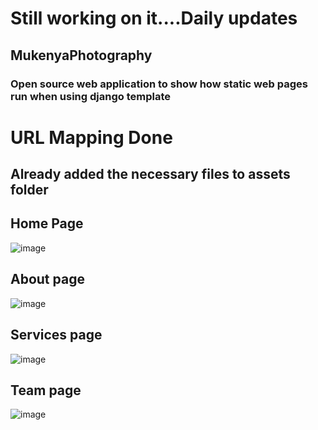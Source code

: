 # Still working on it....Daily updates
## MukenyaPhotography
### Open source web application to show how static web pages run when using django template

# URL Mapping Done
## Already added the necessary files to assets folder
## Home Page
![image](https://github.com/watchout254/MukenyaPhotography/assets/88248852/9f14952a-af88-4372-8b29-edbc71decf36)

## About page
![image](https://github.com/watchout254/MukenyaPhotography/assets/88248852/26763265-b6cd-4e7b-8fef-c8eea5cf8211)

## Services page
![image](https://github.com/watchout254/MukenyaPhotography/assets/88248852/d74f5c89-3f3a-4a55-a531-b61584dfd9e9)

## Team page
![image](https://github.com/watchout254/MukenyaPhotography/assets/88248852/2f56b233-b6d9-4841-962f-39fcfe00321b)

